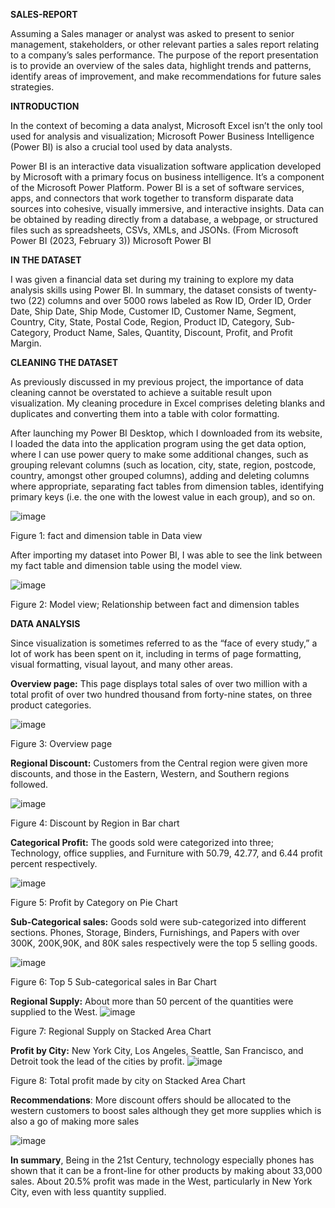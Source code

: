 **SALES-REPORT** 

Assuming a Sales manager or analyst was asked to present to senior management, stakeholders, or other relevant parties a sales report relating to a company’s sales performance. The purpose of the report presentation is to provide an overview of the sales data, highlight trends and patterns, identify areas of improvement, and make recommendations for future sales strategies.

**INTRODUCTION**

In the context of becoming a data analyst, Microsoft Excel isn’t the only tool used for analysis and visualization; Microsoft Power Business Intelligence (Power BI) is also a crucial tool used by data analysts.

Power BI is an interactive data visualization software application developed by Microsoft with a primary focus on business intelligence. It’s a component of the Microsoft Power Platform. Power BI is a set of software services, apps, and connectors that work together to transform disparate data sources into cohesive, visually immersive, and interactive insights. Data can be obtained by reading directly from a database, a webpage, or structured files such as spreadsheets, CSVs, XMLs, and JSONs. (From Microsoft Power BI (2023, February 3)) Microsoft Power BI

**IN THE DATASET**

I was given a financial data set during my training to explore my data analysis skills using Power BI. In summary, the dataset consists of twenty-two (22) columns and over 5000 rows labeled as Row ID, Order ID, Order Date, Ship Date, Ship Mode, Customer ID, Customer Name, Segment, Country, City, State, Postal Code, Region, Product ID, Category, Sub-Category, Product Name, Sales, Quantity, Discount, Profit, and Profit Margin.

**CLEANING THE DATASET**

As previously discussed in my previous project, the importance of data cleaning cannot be overstated to achieve a suitable result upon visualization. My cleaning procedure in Excel comprises deleting blanks and duplicates and converting them into a table with color formatting.

After launching my Power BI Desktop, which I downloaded from its website, I loaded the data into the application program using the get data option, where I can use power query to make some additional changes, such as grouping relevant columns (such as location, city, state, region, postcode, country, amongst other grouped columns), adding and deleting columns where appropriate, separating fact tables from dimension tables, identifying primary keys (i.e. the one with the lowest value in each group), and so on.

![image](https://user-images.githubusercontent.com/124578882/222845029-d70a9bab-98fc-4ae3-92c9-a1b7d1dc751a.png)
            
Figure 1: fact and dimension table in Data view

After importing my dataset into Power BI, I was able to see the link between my fact table and dimension table using the model view.

![image](https://user-images.githubusercontent.com/124578882/222846498-87ac1989-ba95-4abd-b2ee-219c4f0d0b1c.png)

Figure 2: Model view; Relationship between fact and dimension tables

**DATA ANALYSIS**

Since visualization is sometimes referred to as the “face of every study,” a lot of work has been spent on it, including in terms of page formatting, visual formatting, visual layout, and many other areas.

**Overview page:** This page displays total sales of over two million with a total profit of over two hundred thousand from forty-nine states, on three product categories.

![image](https://user-images.githubusercontent.com/124578882/222846964-31c63597-95b8-49fa-99df-611899ff78c1.png)

Figure 3: Overview page

**Regional Discount:** Customers from the Central region were given more discounts, and those in the Eastern, Western, and Southern regions followed.

![image](https://user-images.githubusercontent.com/124578882/222847105-a6a7b3ad-9147-4666-8028-7ffe554b992e.png)

Figure 4: Discount by Region in Bar chart

**Categorical Profit:** The goods sold were categorized into three; Technology, office supplies, and Furniture with 50.79, 42.77, and 6.44 profit percent respectively.

![image](https://user-images.githubusercontent.com/124578882/222847182-404d2901-92e5-46c6-a493-6b28601feb22.png)

Figure 5: Profit by Category on Pie Chart

**Sub-Categorical sales:** Goods sold were sub-categorized into different sections. Phones, Storage, Binders, Furnishings, and Papers with over 300K, 200K,90K, and 80K sales respectively were the top 5 selling goods.

![image](https://user-images.githubusercontent.com/124578882/222848054-5f01dc1f-e79a-482b-98fc-aaeac90e2f12.png)

Figure 6: Top 5 Sub-categorical sales in Bar Chart

**Regional Supply:** About more than 50 percent of the quantities were supplied to the West.
![image](https://user-images.githubusercontent.com/124578882/222848271-ed4dcf0d-3977-44f7-bc58-7f1ba5fea0b9.png)

Figure 7: Regional Supply on Stacked Area Chart

**Profit by City:** New York City, Los Angeles, Seattle, San Francisco, and Detroit took the lead of the cities by profit.
![image](https://user-images.githubusercontent.com/124578882/222848344-21d11f83-7a80-43a6-8235-8ae83198206b.png)

Figure 8: Total profit made by city on Stacked Area Chart

**Recommendations**: More discount offers should be allocated to the western customers to boost sales although they get more supplies which is also a go of making more sales

![image](https://user-images.githubusercontent.com/124578882/222848474-c7928a33-fecf-4a30-8317-71648b04dc84.png)

**In summary**, Being in the 21st Century, technology especially phones has shown that it can be a front-line for other products by making about 33,000 sales. About 20.5% profit was made in the West, particularly in New York City, even with less quantity supplied.

